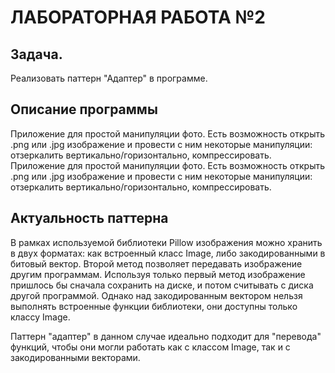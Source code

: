 # ЛАБОРАТОРНАЯ РАБОТА №2
## Задача.
Реализовать паттерн "Адаптер" в программе.
## Описание программы
Приложение для простой манипуляции фото. Есть возможность открыть .png или .jpg изображение и провести с ним некоторые манипуляции: отзеркалить вертикально/горизонтально, компрессировать.
Приложение для простой манипуляции фото. Есть возможность открыть .png или .jpg изображение и провести с ним некоторые манипуляции: отзеркалить вертикально/горизонтально, компрессировать.
## Актуальность паттерна
В рамках используемой библиотеки Pillow изображения можно хранить в двух форматах: как встроенный класс Image, либо закодированными в битовый вектор. Второй метод позволяет передавать изображение другим программам. Используя только первый метод изображение пришлось бы сначала сохранить на диске, и потом считывать с диска другой программой. Однако над закодированным вектором нельзя выполнять встроенные функции библиотеки, они доступны только классу Image.

Паттерн "адаптер" в данном случае идеально подходит для "перевода" функций, чтобы они могли работать как с классом Image, так и с закодированными векторами.
